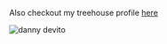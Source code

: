 
Also checkout my treehouse profile [here](https://teamtreehouse.com)

![danny devito](https://user-images.githubusercontent.com/40617568/41950681-2bf1d8d4-7995-11e8-9735-37041f04a022.jpg)
